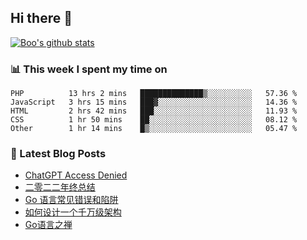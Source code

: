 ## Hi there 👋

[![Boo's github stats](https://github-readme-stats.vercel.app/api?username=0xAiKang)](https://github.com/anuraghazra/github-readme-stats)

<!-- [![Most Used Langs](https://github-readme-stats.vercel.app/api/top-langs/?username=0xAiKang)](https://github.com/anuraghazra/github-readme-stats) -->

### 📊 This week I spent my time on
<!--START_SECTION:waka-->

```text
PHP          13 hrs 2 mins   ██████████████▒░░░░░░░░░░   57.36 %
JavaScript   3 hrs 15 mins   ███▓░░░░░░░░░░░░░░░░░░░░░   14.36 %
HTML         2 hrs 42 mins   ███░░░░░░░░░░░░░░░░░░░░░░   11.93 %
CSS          1 hr 50 mins    ██░░░░░░░░░░░░░░░░░░░░░░░   08.12 %
Other        1 hr 14 mins    █▒░░░░░░░░░░░░░░░░░░░░░░░   05.47 %
```

<!--END_SECTION:waka-->

### 📕 Latest Blog Posts
<!-- BLOG-POST-LIST:START -->
- [ChatGPT Access Denied](https://www.0x2beace.com/chatgpt-access-denied/)
- [二零二二年终总结](https://www.0x2beace.com/2022-year-end-summary/)
- [Go 语言常见错误和陷阱](https://www.0x2beace.com/gotchas-and-common-mistakes-in-go-golang/)
- [如何设计一个千万级架构](https://www.0x2beace.com/how-to-design-a-tens-of-millions-of-architecture/)
- [Go语言之禅](https://www.0x2beace.com/the-en-of-go/)
<!-- BLOG-POST-LIST:END -->

